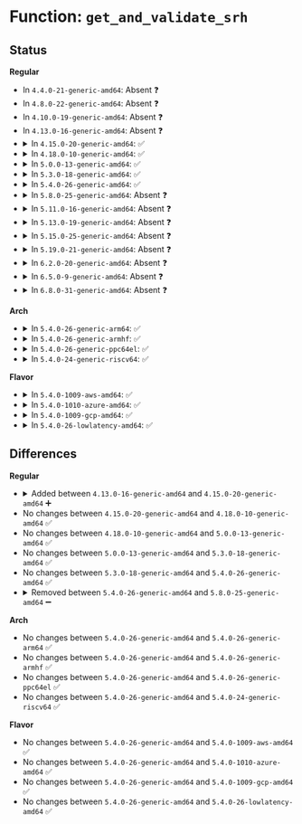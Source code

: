 # Function: <code>get_and_validate_srh</code>

## Status
<b>Regular</b>
<ul>
<li>
In <code>4.4.0-21-generic-amd64</code>: Absent ❓
</li>
<li>
In <code>4.8.0-22-generic-amd64</code>: Absent ❓
</li>
<li>
In <code>4.10.0-19-generic-amd64</code>: Absent ❓
</li>
<li>
In <code>4.13.0-16-generic-amd64</code>: Absent ❓
</li>
<li>
<details>
<summary>In <code>4.15.0-20-generic-amd64</code>: ✅</summary>

```c
struct ipv6_sr_hdr * get_and_validate_srh(struct sk_buff * skb)
```

```json
{
  "name": "get_and_validate_srh",
  "collision_type": "Unique Static",
  "inline_type": "No",
  "funcs": [
    {
      "addr": 18446744071588607296,
      "name": "get_and_validate_srh",
      "external": false,
      "loc": "net/ipv6/seg6_local.c:86",
      "file": "net/ipv6/seg6_local.c",
      "inline": "seen, unknown",
      "caller_inline": [],
      "caller_func": [
        "net/ipv6/seg6_local.c:input_action_end_t",
        "net/ipv6/seg6_local.c:input_action_end_x",
        "net/ipv6/seg6_local.c:input_action_end"
      ]
    }
  ],
  "symbols": [
    {
      "addr": 18446744071588607296,
      "name": "get_and_validate_srh",
      "section": ".text",
      "bind": "STB_LOCAL",
      "size": 64
    }
  ]
}
```
</details>
</li>
<li>
<details>
<summary>In <code>4.18.0-10-generic-amd64</code>: ✅</summary>

```c
struct ipv6_sr_hdr * get_and_validate_srh(struct sk_buff * skb)
```

```json
{
  "name": "get_and_validate_srh",
  "collision_type": "Unique Static",
  "inline_type": "No",
  "funcs": [
    {
      "addr": 18446744071588972512,
      "name": "get_and_validate_srh",
      "external": false,
      "loc": "net/ipv6/seg6_local.c:95",
      "file": "net/ipv6/seg6_local.c",
      "inline": "seen, unknown",
      "caller_inline": [],
      "caller_func": [
        "net/ipv6/seg6_local.c:input_action_end_bpf",
        "net/ipv6/seg6_local.c:input_action_end_t",
        "net/ipv6/seg6_local.c:input_action_end_x",
        "net/ipv6/seg6_local.c:input_action_end"
      ]
    }
  ],
  "symbols": [
    {
      "addr": 18446744071588972512,
      "name": "get_and_validate_srh",
      "section": ".text",
      "bind": "STB_LOCAL",
      "size": 64
    }
  ]
}
```
</details>
</li>
<li>
<details>
<summary>In <code>5.0.0-13-generic-amd64</code>: ✅</summary>

```c
struct ipv6_sr_hdr * get_and_validate_srh(struct sk_buff * skb)
```

```json
{
  "name": "get_and_validate_srh",
  "collision_type": "Unique Static",
  "inline_type": "No",
  "funcs": [
    {
      "addr": 18446744071589196576,
      "name": "get_and_validate_srh",
      "external": false,
      "loc": "net/ipv6/seg6_local.c:95",
      "file": "net/ipv6/seg6_local.c",
      "inline": "seen, unknown",
      "caller_inline": [],
      "caller_func": [
        "net/ipv6/seg6_local.c:input_action_end_bpf",
        "net/ipv6/seg6_local.c:input_action_end_t",
        "net/ipv6/seg6_local.c:input_action_end_x",
        "net/ipv6/seg6_local.c:input_action_end"
      ]
    }
  ],
  "symbols": [
    {
      "addr": 18446744071589196576,
      "name": "get_and_validate_srh",
      "section": ".text",
      "bind": "STB_LOCAL",
      "size": 64
    }
  ]
}
```
</details>
</li>
<li>
<details>
<summary>In <code>5.3.0-18-generic-amd64</code>: ✅</summary>

```c
struct ipv6_sr_hdr * get_and_validate_srh(struct sk_buff * skb)
```

```json
{
  "name": "get_and_validate_srh",
  "collision_type": "Unique Static",
  "inline_type": "No",
  "funcs": [
    {
      "addr": 18446744071589650080,
      "name": "get_and_validate_srh",
      "external": false,
      "loc": "net/ipv6/seg6_local.c:90",
      "file": "net/ipv6/seg6_local.c",
      "inline": "seen, unknown",
      "caller_inline": [],
      "caller_func": [
        "net/ipv6/seg6_local.c:input_action_end_bpf",
        "net/ipv6/seg6_local.c:input_action_end_t",
        "net/ipv6/seg6_local.c:input_action_end_x",
        "net/ipv6/seg6_local.c:input_action_end"
      ]
    }
  ],
  "symbols": [
    {
      "addr": 18446744071589650080,
      "name": "get_and_validate_srh",
      "section": ".text",
      "bind": "STB_LOCAL",
      "size": 68
    }
  ]
}
```
</details>
</li>
<li>
<details>
<summary>In <code>5.4.0-26-generic-amd64</code>: ✅</summary>

```c
struct ipv6_sr_hdr * get_and_validate_srh(struct sk_buff * skb)
```

```json
{
  "name": "get_and_validate_srh",
  "collision_type": "Unique Static",
  "inline_type": "No",
  "funcs": [
    {
      "addr": 18446744071589874288,
      "name": "get_and_validate_srh",
      "external": false,
      "loc": "net/ipv6/seg6_local.c:96",
      "file": "net/ipv6/seg6_local.c",
      "inline": "seen, unknown",
      "caller_inline": [],
      "caller_func": [
        "net/ipv6/seg6_local.c:input_action_end_bpf",
        "net/ipv6/seg6_local.c:input_action_end_t",
        "net/ipv6/seg6_local.c:input_action_end_x",
        "net/ipv6/seg6_local.c:input_action_end"
      ]
    }
  ],
  "symbols": [
    {
      "addr": 18446744071589874288,
      "name": "get_and_validate_srh",
      "section": ".text",
      "bind": "STB_LOCAL",
      "size": 68
    }
  ]
}
```
</details>
</li>
<li>
<details>
<summary>In <code>5.8.0-25-generic-amd64</code>: Absent ❓</summary>

```json
{
  "name": "get_and_validate_srh",
  "collision_type": "Unique Static",
  "inline_type": "Full",
  "funcs": [
    {
      "addr": 18446744071590905477,
      "name": "get_and_validate_srh",
      "external": false,
      "loc": "net/ipv6/seg6_local.c:96",
      "file": "net/ipv6/seg6_local.c",
      "inline": "not declared, inlined",
      "caller_inline": [
        "net/ipv6/seg6_local.c:input_action_end_bpf",
        "net/ipv6/seg6_local.c:input_action_end_b6_encap",
        "net/ipv6/seg6_local.c:input_action_end_t",
        "net/ipv6/seg6_local.c:input_action_end_x",
        "net/ipv6/seg6_local.c:input_action_end"
      ],
      "caller_func": []
    }
  ],
  "symbols": []
}
```
</details>
</li>
<li>
<details>
<summary>In <code>5.11.0-16-generic-amd64</code>: Absent ❓</summary>

```json
{
  "name": "get_and_validate_srh",
  "collision_type": "Unique Static",
  "inline_type": "Full",
  "funcs": [
    {
      "addr": 18446744071590969093,
      "name": "get_and_validate_srh",
      "external": false,
      "loc": "net/ipv6/seg6_local.c:149",
      "file": "net/ipv6/seg6_local.c",
      "inline": "not declared, inlined",
      "caller_inline": [
        "net/ipv6/seg6_local.c:input_action_end_bpf",
        "net/ipv6/seg6_local.c:input_action_end_b6_encap",
        "net/ipv6/seg6_local.c:input_action_end_t",
        "net/ipv6/seg6_local.c:input_action_end_x",
        "net/ipv6/seg6_local.c:input_action_end"
      ],
      "caller_func": []
    }
  ],
  "symbols": []
}
```
</details>
</li>
<li>
<details>
<summary>In <code>5.13.0-19-generic-amd64</code>: Absent ❓</summary>

```json
{
  "name": "get_and_validate_srh",
  "collision_type": "Unique Static",
  "inline_type": "Full",
  "funcs": [
    {
      "addr": 18446744071590899771,
      "name": "get_and_validate_srh",
      "external": false,
      "loc": "net/ipv6/seg6_local.c:181",
      "file": "net/ipv6/seg6_local.c",
      "inline": "not declared, inlined",
      "caller_inline": [
        "net/ipv6/seg6_local.c:input_action_end_bpf",
        "net/ipv6/seg6_local.c:input_action_end_b6_encap",
        "net/ipv6/seg6_local.c:input_action_end_t",
        "net/ipv6/seg6_local.c:input_action_end_x",
        "net/ipv6/seg6_local.c:input_action_end"
      ],
      "caller_func": []
    }
  ],
  "symbols": []
}
```
</details>
</li>
<li>
<details>
<summary>In <code>5.15.0-25-generic-amd64</code>: Absent ❓</summary>

```json
{
  "name": "get_and_validate_srh",
  "collision_type": "Unique Static",
  "inline_type": "Full",
  "funcs": [
    {
      "addr": 18446744071591733387,
      "name": "get_and_validate_srh",
      "external": false,
      "loc": "net/ipv6/seg6_local.c:153",
      "file": "net/ipv6/seg6_local.c",
      "inline": "not declared, inlined",
      "caller_inline": [
        "net/ipv6/seg6_local.c:input_action_end_bpf",
        "net/ipv6/seg6_local.c:input_action_end_b6_encap",
        "net/ipv6/seg6_local.c:input_action_end_t",
        "net/ipv6/seg6_local.c:input_action_end_x",
        "net/ipv6/seg6_local.c:input_action_end"
      ],
      "caller_func": []
    }
  ],
  "symbols": []
}
```
</details>
</li>
<li>
<details>
<summary>In <code>5.19.0-21-generic-amd64</code>: Absent ❓</summary>

```json
{
  "name": "get_and_validate_srh",
  "collision_type": "Unique Static",
  "inline_type": "Full",
  "funcs": [
    {
      "addr": 18446744071593435562,
      "name": "get_and_validate_srh",
      "external": false,
      "loc": "net/ipv6/seg6_local.c:154",
      "file": "net/ipv6/seg6_local.c",
      "inline": "not declared, inlined",
      "caller_inline": [
        "net/ipv6/seg6_local.c:input_action_end_bpf",
        "net/ipv6/seg6_local.c:input_action_end_b6_encap",
        "net/ipv6/seg6_local.c:input_action_end_t",
        "net/ipv6/seg6_local.c:input_action_end_x",
        "net/ipv6/seg6_local.c:input_action_end"
      ],
      "caller_func": []
    }
  ],
  "symbols": []
}
```
</details>
</li>
<li>
<details>
<summary>In <code>6.2.0-20-generic-amd64</code>: Absent ❓</summary>

```json
{
  "name": "get_and_validate_srh",
  "collision_type": "Unique Static",
  "inline_type": "Full",
  "funcs": [
    {
      "addr": 18446744071595350634,
      "name": "get_and_validate_srh",
      "external": false,
      "loc": "net/ipv6/seg6_local.c:205",
      "file": "net/ipv6/seg6_local.c",
      "inline": "not declared, inlined",
      "caller_inline": [
        "net/ipv6/seg6_local.c:input_action_end_bpf",
        "net/ipv6/seg6_local.c:input_action_end_b6_encap",
        "net/ipv6/seg6_local.c:input_action_end_t",
        "net/ipv6/seg6_local.c:input_action_end_x"
      ],
      "caller_func": []
    }
  ],
  "symbols": []
}
```
</details>
</li>
<li>
<details>
<summary>In <code>6.5.0-9-generic-amd64</code>: Absent ❓</summary>

```json
{
  "name": "get_and_validate_srh",
  "collision_type": "Unique Static",
  "inline_type": "Full",
  "funcs": [
    {
      "addr": 18446744071595747978,
      "name": "get_and_validate_srh",
      "external": false,
      "loc": "net/ipv6/seg6_local.c:212",
      "file": "net/ipv6/seg6_local.c",
      "inline": "not declared, inlined",
      "caller_inline": [
        "net/ipv6/seg6_local.c:input_action_end_bpf",
        "net/ipv6/seg6_local.c:input_action_end_b6_encap",
        "net/ipv6/seg6_local.c:input_action_end_t",
        "net/ipv6/seg6_local.c:input_action_end_x"
      ],
      "caller_func": []
    }
  ],
  "symbols": []
}
```
</details>
</li>
<li>
<details>
<summary>In <code>6.8.0-31-generic-amd64</code>: Absent ❓</summary>

```json
{
  "name": "get_and_validate_srh",
  "collision_type": "Unique Static",
  "inline_type": "Full",
  "funcs": [
    {
      "addr": 18446744071596596154,
      "name": "get_and_validate_srh",
      "external": false,
      "loc": "net/ipv6/seg6_local.c:216",
      "file": "net/ipv6/seg6_local.c",
      "inline": "not declared, inlined",
      "caller_inline": [
        "net/ipv6/seg6_local.c:input_action_end_bpf",
        "net/ipv6/seg6_local.c:input_action_end_b6_encap",
        "net/ipv6/seg6_local.c:input_action_end_t",
        "net/ipv6/seg6_local.c:input_action_end_x_core"
      ],
      "caller_func": []
    }
  ],
  "symbols": []
}
```
</details>
</li>
</ul>
<b>Arch</b>
<ul>
<li>
<details>
<summary>In <code>5.4.0-26-generic-arm64</code>: ✅</summary>

```c
struct ipv6_sr_hdr * get_and_validate_srh(struct sk_buff * skb)
```

```json
{
  "name": "get_and_validate_srh",
  "collision_type": "Unique Static",
  "inline_type": "No",
  "funcs": [
    {
      "addr": 18446603336503593728,
      "name": "get_and_validate_srh",
      "external": false,
      "loc": "net/ipv6/seg6_local.c:96",
      "file": "net/ipv6/seg6_local.c",
      "inline": "seen, unknown",
      "caller_inline": [],
      "caller_func": [
        "net/ipv6/seg6_local.c:input_action_end_bpf",
        "net/ipv6/seg6_local.c:input_action_end_t",
        "net/ipv6/seg6_local.c:input_action_end_x",
        "net/ipv6/seg6_local.c:input_action_end"
      ]
    }
  ],
  "symbols": [
    {
      "addr": 18446603336503593728,
      "name": "get_and_validate_srh",
      "section": ".text",
      "bind": "STB_LOCAL",
      "size": 100
    }
  ]
}
```
</details>
</li>
<li>
<details>
<summary>In <code>5.4.0-26-generic-armhf</code>: ✅</summary>

```c
struct ipv6_sr_hdr * get_and_validate_srh(struct sk_buff * skb)
```

```json
{
  "name": "get_and_validate_srh",
  "collision_type": "Unique Static",
  "inline_type": "No",
  "funcs": [
    {
      "addr": 3236238932,
      "name": "get_and_validate_srh",
      "external": false,
      "loc": "net/ipv6/seg6_local.c:96",
      "file": "net/ipv6/seg6_local.c",
      "inline": "seen, unknown",
      "caller_inline": [],
      "caller_func": [
        "net/ipv6/seg6_local.c:input_action_end_bpf",
        "net/ipv6/seg6_local.c:input_action_end_b6_encap",
        "net/ipv6/seg6_local.c:input_action_end_t",
        "net/ipv6/seg6_local.c:input_action_end_x",
        "net/ipv6/seg6_local.c:input_action_end"
      ]
    }
  ],
  "symbols": [
    {
      "addr": 3236238932,
      "name": "get_and_validate_srh",
      "section": ".text",
      "bind": "STB_LOCAL",
      "size": 84
    }
  ]
}
```
</details>
</li>
<li>
<details>
<summary>In <code>5.4.0-26-generic-ppc64el</code>: ✅</summary>

```c
struct ipv6_sr_hdr * get_and_validate_srh(struct sk_buff * skb)
```

```json
{
  "name": "get_and_validate_srh",
  "collision_type": "Unique Static",
  "inline_type": "No",
  "funcs": [
    {
      "addr": 13835058055297403072,
      "name": "get_and_validate_srh",
      "external": false,
      "loc": "net/ipv6/seg6_local.c:96",
      "file": "net/ipv6/seg6_local.c",
      "inline": "seen, unknown",
      "caller_inline": [],
      "caller_func": [
        "net/ipv6/seg6_local.c:input_action_end_bpf",
        "net/ipv6/seg6_local.c:input_action_end_t",
        "net/ipv6/seg6_local.c:input_action_end_x",
        "net/ipv6/seg6_local.c:input_action_end"
      ]
    }
  ],
  "symbols": [
    {
      "addr": 13835058055297403072,
      "name": "get_and_validate_srh",
      "section": ".text",
      "bind": "STB_LOCAL",
      "size": 144
    }
  ]
}
```
</details>
</li>
<li>
<details>
<summary>In <code>5.4.0-24-generic-riscv64</code>: ✅</summary>

```c
struct ipv6_sr_hdr * get_and_validate_srh(struct sk_buff * skb)
```

```json
{
  "name": "get_and_validate_srh",
  "collision_type": "Unique Static",
  "inline_type": "No",
  "funcs": [
    {
      "addr": 18446743936279547560,
      "name": "get_and_validate_srh",
      "external": false,
      "loc": "net/ipv6/seg6_local.c:96",
      "file": "net/ipv6/seg6_local.c",
      "inline": "seen, unknown",
      "caller_inline": [],
      "caller_func": [
        "net/ipv6/seg6_local.c:input_action_end_bpf",
        "net/ipv6/seg6_local.c:input_action_end_t",
        "net/ipv6/seg6_local.c:input_action_end_x",
        "net/ipv6/seg6_local.c:input_action_end"
      ]
    }
  ],
  "symbols": [
    {
      "addr": 18446743936279547560,
      "name": "get_and_validate_srh",
      "section": ".text",
      "bind": "STB_LOCAL",
      "size": 86
    }
  ]
}
```
</details>
</li>
</ul>
<b>Flavor</b>
<ul>
<li>
<details>
<summary>In <code>5.4.0-1009-aws-amd64</code>: ✅</summary>

```c
struct ipv6_sr_hdr * get_and_validate_srh(struct sk_buff * skb)
```

```json
{
  "name": "get_and_validate_srh",
  "collision_type": "Unique Static",
  "inline_type": "No",
  "funcs": [
    {
      "addr": 18446744071589478656,
      "name": "get_and_validate_srh",
      "external": false,
      "loc": "net/ipv6/seg6_local.c:96",
      "file": "net/ipv6/seg6_local.c",
      "inline": "seen, unknown",
      "caller_inline": [],
      "caller_func": [
        "net/ipv6/seg6_local.c:input_action_end_bpf",
        "net/ipv6/seg6_local.c:input_action_end_t",
        "net/ipv6/seg6_local.c:input_action_end_x",
        "net/ipv6/seg6_local.c:input_action_end"
      ]
    }
  ],
  "symbols": [
    {
      "addr": 18446744071589478656,
      "name": "get_and_validate_srh",
      "section": ".text",
      "bind": "STB_LOCAL",
      "size": 68
    }
  ]
}
```
</details>
</li>
<li>
<details>
<summary>In <code>5.4.0-1010-azure-amd64</code>: ✅</summary>

```c
struct ipv6_sr_hdr * get_and_validate_srh(struct sk_buff * skb)
```

```json
{
  "name": "get_and_validate_srh",
  "collision_type": "Unique Static",
  "inline_type": "No",
  "funcs": [
    {
      "addr": 18446744071589203648,
      "name": "get_and_validate_srh",
      "external": false,
      "loc": "net/ipv6/seg6_local.c:96",
      "file": "net/ipv6/seg6_local.c",
      "inline": "seen, unknown",
      "caller_inline": [],
      "caller_func": [
        "net/ipv6/seg6_local.c:input_action_end_bpf",
        "net/ipv6/seg6_local.c:input_action_end_t",
        "net/ipv6/seg6_local.c:input_action_end_x",
        "net/ipv6/seg6_local.c:input_action_end"
      ]
    }
  ],
  "symbols": [
    {
      "addr": 18446744071589203648,
      "name": "get_and_validate_srh",
      "section": ".text",
      "bind": "STB_LOCAL",
      "size": 68
    }
  ]
}
```
</details>
</li>
<li>
<details>
<summary>In <code>5.4.0-1009-gcp-amd64</code>: ✅</summary>

```c
struct ipv6_sr_hdr * get_and_validate_srh(struct sk_buff * skb)
```

```json
{
  "name": "get_and_validate_srh",
  "collision_type": "Unique Static",
  "inline_type": "No",
  "funcs": [
    {
      "addr": 18446744071589915520,
      "name": "get_and_validate_srh",
      "external": false,
      "loc": "net/ipv6/seg6_local.c:96",
      "file": "net/ipv6/seg6_local.c",
      "inline": "seen, unknown",
      "caller_inline": [],
      "caller_func": [
        "net/ipv6/seg6_local.c:input_action_end_bpf",
        "net/ipv6/seg6_local.c:input_action_end_t",
        "net/ipv6/seg6_local.c:input_action_end_x",
        "net/ipv6/seg6_local.c:input_action_end"
      ]
    }
  ],
  "symbols": [
    {
      "addr": 18446744071589915520,
      "name": "get_and_validate_srh",
      "section": ".text",
      "bind": "STB_LOCAL",
      "size": 68
    }
  ]
}
```
</details>
</li>
<li>
<details>
<summary>In <code>5.4.0-26-lowlatency-amd64</code>: ✅</summary>

```c
struct ipv6_sr_hdr * get_and_validate_srh(struct sk_buff * skb)
```

```json
{
  "name": "get_and_validate_srh",
  "collision_type": "Unique Static",
  "inline_type": "No",
  "funcs": [
    {
      "addr": 18446744071589968112,
      "name": "get_and_validate_srh",
      "external": false,
      "loc": "net/ipv6/seg6_local.c:96",
      "file": "net/ipv6/seg6_local.c",
      "inline": "seen, unknown",
      "caller_inline": [],
      "caller_func": [
        "net/ipv6/seg6_local.c:input_action_end_bpf",
        "net/ipv6/seg6_local.c:input_action_end_t",
        "net/ipv6/seg6_local.c:input_action_end_x",
        "net/ipv6/seg6_local.c:input_action_end"
      ]
    }
  ],
  "symbols": [
    {
      "addr": 18446744071589968112,
      "name": "get_and_validate_srh",
      "section": ".text",
      "bind": "STB_LOCAL",
      "size": 68
    }
  ]
}
```
</details>
</li>
</ul>

## Differences
<b>Regular</b>
<ul>
<li>
<details>
<summary>Added between <code>4.13.0-16-generic-amd64</code> and <code>4.15.0-20-generic-amd64</code> ➕</summary>

```c
struct ipv6_sr_hdr * get_and_validate_srh(struct sk_buff * skb)
```
</details>
</li>
<li>
No changes between <code>4.15.0-20-generic-amd64</code> and <code>4.18.0-10-generic-amd64</code> ✅
</li>
<li>
No changes between <code>4.18.0-10-generic-amd64</code> and <code>5.0.0-13-generic-amd64</code> ✅
</li>
<li>
No changes between <code>5.0.0-13-generic-amd64</code> and <code>5.3.0-18-generic-amd64</code> ✅
</li>
<li>
No changes between <code>5.3.0-18-generic-amd64</code> and <code>5.4.0-26-generic-amd64</code> ✅
</li>
<li>
<details>
<summary>Removed between <code>5.4.0-26-generic-amd64</code> and <code>5.8.0-25-generic-amd64</code> ➖</summary>

```c
struct ipv6_sr_hdr * get_and_validate_srh(struct sk_buff * skb)
```
</details>
</li>
</ul>
<b>Arch</b>
<ul>
<li>
No changes between <code>5.4.0-26-generic-amd64</code> and <code>5.4.0-26-generic-arm64</code> ✅
</li>
<li>
No changes between <code>5.4.0-26-generic-amd64</code> and <code>5.4.0-26-generic-armhf</code> ✅
</li>
<li>
No changes between <code>5.4.0-26-generic-amd64</code> and <code>5.4.0-26-generic-ppc64el</code> ✅
</li>
<li>
No changes between <code>5.4.0-26-generic-amd64</code> and <code>5.4.0-24-generic-riscv64</code> ✅
</li>
</ul>
<b>Flavor</b>
<ul>
<li>
No changes between <code>5.4.0-26-generic-amd64</code> and <code>5.4.0-1009-aws-amd64</code> ✅
</li>
<li>
No changes between <code>5.4.0-26-generic-amd64</code> and <code>5.4.0-1010-azure-amd64</code> ✅
</li>
<li>
No changes between <code>5.4.0-26-generic-amd64</code> and <code>5.4.0-1009-gcp-amd64</code> ✅
</li>
<li>
No changes between <code>5.4.0-26-generic-amd64</code> and <code>5.4.0-26-lowlatency-amd64</code> ✅
</li>
</ul>
